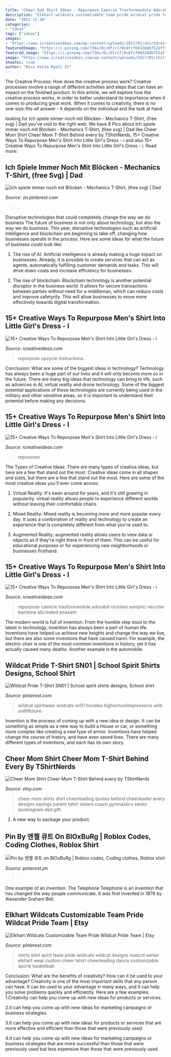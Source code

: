 ```yaml
---
title: "Cheer Dad Shirt Ideas - Repurpose Camicie Trasformandole Adorabili Riciclare Semplici Vecchie Bambine Allcreated Peasant"
description: "Elkhart wildcats customizable team pride wildcat pride team"
date: "2022-12-30"
categories:
- "ideas"
tags: ["ideas"]
images:
- "https://www.icreativeideas.com/wp-content/uploads/2017/01/shirtdress5.jpg"
featuredImage: "https://i.pinimg.com/736x/0c/8f/cf/0c8fcf66328db752aff3713b4d94553b.jpg"
featured_image: "https://i.pinimg.com/736x/0c/8f/cf/0c8fcf66328db752aff3713b4d94553b.jpg"
image: "https://www.icreativeideas.com/wp-content/uploads/2017/01/shirtdress9.jpg"
ShowToc: true
author: "Miss Vesta Hyatt IV"
---
```



The Creative Process: How does the creative process work?
Creative processes involve a range of different activities and steps that can have an impact on the finished product. In this article, we will explore how the creative process works, in order to better understand its importance when it comes to producing great work.
When it comes to creativity, there is no one-size-fits-all answer - it depends on the individual and the task at hand.

	

		
looking for Ich spiele immer noch mit Blöcken - Mechanics T-Shirt, (free svg) | Dad you've visit to the right web. We have 8 Pics about Ich spiele immer noch mit Blöcken - Mechanics T-Shirt, (free svg) | Dad like Cheer Mom Shirt Cheer Mom T-Shirt Behind every by TShirtNerds, 15+ Creative Ways To Repurpose Men&#039;s Shirt Into Little Girl&#039;s Dress - i and also 15+ Creative Ways To Repurpose Men&#039;s Shirt Into Little Girl&#039;s Dress - i. Read more:
		
    
## Ich Spiele Immer Noch Mit Blöcken - Mechanics T-Shirt, (free Svg) | Dad

<img loading=lazy src="https://i.pinimg.com/736x/0c/8f/cf/0c8fcf66328db752aff3713b4d94553b.jpg" onerror="this.onerror=null;this.src='https://tse4.mm.bing.net/th?id=OIP.L5dNqWWTZ8i3nOGhkbI45QHaJ4&amp;pid=15.1';" alt="Ich spiele immer noch mit Blöcken - Mechanics T-Shirt, (free svg) | Dad">

_Source: za.pinterest.com_

>. 

	

Disruptive technologies that could completely change the way we do business
The future of business is not only about technology, but also the way we do business. This year, disruptive technologies such as artificial intelligence and blockchain are beginning to take off, changing how businesses operate in the process. Here are some ideas for what the future of business could look like:
1. The rise of AI: Artificial intelligence is already making a huge impact on businesses. Already, it is possible to create services that can act as agents, automatically fulfilling customer demands and tasks. This will drive down costs and increase efficiency for businesses.

2. The rise of blockchain: Blockchain technology is another potential disruptor in the business world. It allows for secure transactions between parties without need for a middleman, which can reduce costs and improve safetyrity. This will allow businesses to move more effectively towards digital transformation.


    
## 15+ Creative Ways To Repurpose Men&#039;s Shirt Into Little Girl&#039;s Dress - I

<img loading=lazy src="https://www.icreativeideas.com/wp-content/uploads/2017/01/shirtdress9.jpg" onerror="this.onerror=null;this.src='https://tse3.mm.bing.net/th?id=OIP.rUQYarXzY7qkA-9t7E0uFAAAAA&amp;pid=15.1';" alt="15+ Creative Ways To Repurpose Men&#039;s Shirt Into Little Girl&#039;s Dress - i">

_Source: icreativeideas.com_

>repurpose upcycle instructions. 

	

Conclusion: What are some of the biggest ideas in technology?
Technology has always been a huge part of our lives and it will only become more so in the future. There are many big ideas that technology can bring to life, such as advances in AI, virtual reality and drone technology. Some of the biggest potential applications of these technologies are currently being used in the military and other sensitive areas, so it is important to understand their potential before making any decisions.

    
## 15+ Creative Ways To Repurpose Men&#039;s Shirt Into Little Girl&#039;s Dress - I

<img loading=lazy src="https://www.icreativeideas.com/wp-content/uploads/2017/01/shirtdress1.jpg" onerror="this.onerror=null;this.src='https://tse1.mm.bing.net/th?id=OIP.LGMPuTDcQGFGuinN9ue3awHaJ3&amp;pid=15.1';" alt="15+ Creative Ways To Repurpose Men&#039;s Shirt Into Little Girl&#039;s Dress - i">

_Source: icreativeideas.com_

>repurpose. 

	

The Types of Creative Ideas: There are many types of creative ideas, but here are a few that stand out the most.
Creative ideas come in all shapes and sizes, but there are a few that stand out the most. Here are some of the most creative ideas you'll ever come across:
1. Virtual Reality: It's been around for years, and it's still growing in popularity. virtual reality allows people to experience different worlds without leaving their comfortable chairs.

2. Mixed Reality: Mixed reality is becoming more and more popular every day. It uses a combination of reality and technology to create an experience that is completely different from what you're used to.

3. Augmented Reality: augmented reality allows users to view data or objects as if they're right there in front of them. This can be useful for educational purposes or for experiencing new neighborhoods or businesses firsthand.


    
## 15+ Creative Ways To Repurpose Men&#039;s Shirt Into Little Girl&#039;s Dress - I

<img loading=lazy src="https://www.icreativeideas.com/wp-content/uploads/2017/01/shirtdress5.jpg" onerror="this.onerror=null;this.src='https://tse3.mm.bing.net/th?id=OIP.f8j6y52eMb90s2xYdIHNPAAAAA&amp;pid=15.1';" alt="15+ Creative Ways To Repurpose Men&#039;s Shirt Into Little Girl&#039;s Dress - i">

_Source: icreativeideas.com_

>repurpose camicie trasformandole adorabili riciclare semplici vecchie bambine allcreated peasant. 

	

The modern world is full of invention. From the humble step stool to the latest in technology, invention has always been a part of human life. Inventions have helped us achieve new heights and change the way we live, but there are also some inventions that have caused harm. For example, the electric chair is one of the most common inventions in history, yet it has actually caused many deaths. Another example is the automobile.

    
## Wildcat Pride T-Shirt SN01 | School Spirit Shirts Designs, School Shirt

<img loading=lazy src="https://i.pinimg.com/736x/3b/98/ed/3b98ed28cc06d1cb3112738c5670703a.jpg" onerror="this.onerror=null;this.src='https://tse2.mm.bing.net/th?id=OIP.E_DK4eXx3QlIRDddqG6X9wAAAA&amp;pid=15.1';" alt="Wildcat Pride T-Shirt SN01 | School spirit shirts designs, School shirt">

_Source: pinterest.com_

>wildcat spiritwear wildcats sn01 hoodies highschoolimpressions wild outfitfuture. 

	

Invention is the process of coming up with a new idea or design. It can be something as simple as a new way to build a House or car, or something more complex like creating a new type of armor. Inventions have helped change the course of history, and have even saved lives. There are many different types of inventions, and each has its own story.

    
## Cheer Mom Shirt Cheer Mom T-Shirt Behind Every By TShirtNerds

<img loading=lazy src="https://img1.etsystatic.com/031/0/9340570/il_570xN.634345733_r7gx.jpg" onerror="this.onerror=null;this.src='https://tse4.mm.bing.net/th?id=OIP.W-N8Dq7W6knzox9HBWjgOgHaJJ&amp;pid=15.1';" alt="Cheer Mom Shirt Cheer Mom T-Shirt Behind every by TShirtNerds">

_Source: etsy.com_

>cheer mom shirts shirt cheerleading quotes behind cheerleader every designs sayings parent tshirt sisters coach gymnastics senior quotesgram dad gift. 

	

1. A new way to package your product.

    
## Pin By 엔젤 큐트 On BlOxBuRg | Roblox Codes, Coding Clothes, Roblox Shirt

<img loading=lazy src="https://i.pinimg.com/736x/3d/5c/1a/3d5c1a51b4150eeed24ff1ffeebbc448.jpg" onerror="this.onerror=null;this.src='https://tse3.mm.bing.net/th?id=OIP.4V6cK6RA8ekuu8n0YzYurAHaHN&amp;pid=15.1';" alt="Pin by 엔젤 큐트 on BlOxBuRg | Roblox codes, Coding clothes, Roblox shirt">

_Source: pinterest.ph_

>. 

	

One example of an invention: The Telephone
Telephone is an invention that has changed the way people communicate. It was first invented in 1876 by Alexander Graham Bell.

    
## Elkhart Wildcats Customizable Team Pride Wildcat Pride Team | Etsy

<img loading=lazy src="https://i.pinimg.com/736x/54/19/f8/5419f80f7b3111d86229d5ebe4afb637.jpg" onerror="this.onerror=null;this.src='https://tse1.mm.bing.net/th?id=OIP.KzQSm7di5BGK9cR7FfzbhQHaJ4&amp;pid=15.1';" alt="Elkhart Wildcats Customizable Team Pride Wildcat Pride Team | Etsy">

_Source: pinterest.com_

>shirts shirt spirit team pride wildcats wildcat designs mascot senior elkhart wear custom cheer tshirt cheerleading dance customizable sports basketball. 

	

Conclusion: What are the benefits of creativity? How can it be used to your advantage?
Creativity is one of the most important skills that any person can have. It can be used to your advantage in many ways, and it can help you solve problems quickly and efficiently. Here are a few examples: 
1.Creativity can help you come up with new ideas for products or services.

2.It can help you come up with new ideas for marketing campaigns or business strategies.

3.It can help you come up with new ideas for products or services that are more effective and efficient than those that were previously used.

4.It can help you come up with new ideas for marketing campaigns or business strategies that are more successful than those that were previously used but less expensive than those that were previously used.

